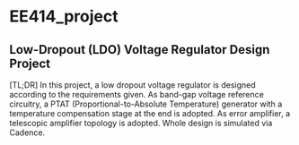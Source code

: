 # EE414_project

## Low-Dropout (LDO) Voltage Regulator Design Project


[TL;DR]  In this project, a low dropout voltage regulator is designed according to the requirements given. As band-gap voltage reference circuitry, a PTAT (Proportional-to-Absolute Temperature) generator with a temperature compensation stage at the end is adopted. As error amplifier, a telescopic amplifier topology is adopted. Whole design is simulated via Cadence.
